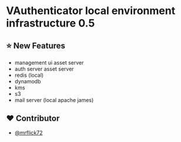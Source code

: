 # VAuthenticator local environment infrastructure 0.5

## :star: New Features
- management ui asset server
- auth server asset server
- redis (local)
- dynamodb
- kms
- s3
- mail server (local apache james)

## :heart: Contributor

- [@mrflick72](https://github.com/mrFlick72)